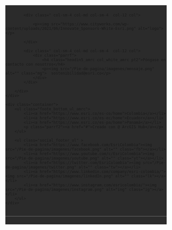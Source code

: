 <style>

.footer{
background-color: #2b2b2b;
}
.col_white_amrc { 
    color:#ffffff;
}

a{
    color: #007bff;
    text-decoration: none;
}

.col-md{
    padding: 0px 15px 0px 38px;
}


img{
    width: 10rem;
    margin: 20px 0px 0px 280px;
}

footer { 
    width:100%; 
    background-color: #2b2b2b; 
    min-height:250px; 
    padding:10px 0px 25px 0px ;
}

.pt2 { 
    padding-top:40px ; 
    margin-bottom:20px ;
}

footer p { 
    font-size:13px; 
    color:#ffffff; 
    padding-bottom:0px; 
    margin-bottom:8px;
}

footer p .mg{ 
    margin: 30px;
    width: 15px;
    padding: auto;
    margin: auto;
    height: auto;
}

.mb10 { 
    padding-bottom:15px ;
}

.footer_ul_amrc { 
    margin:0px ; 
    list-style-type:none ; 
    font-size:14px; 
    padding:0px 0px 10px 0px ; 
}

.footer_ul_amrc li {
    padding:0px 0px 5px 0px;
}

.footer_ul_amrc li a{ 
    color:#ffffff;
}

.footer_ul_amrc li a:hover{ 
    color:#d4d4d4; 
    text-decoration:none;
}

.fleft { 
    float:left;
}

.padding-right { 
    padding-right:10px; 
}

.footer_ul2_amrc {
    margin:0px; 
    list-style-type:none; 
    padding:0px;
}

.footer_ul2_amrc li p { 
    display:table; 
}

.footer_ul2_amrc li a:hover { 
    text-decoration:none;
}

.footer_ul2_amrc li i { 
    margin-top:5px;
}

.bottom_border { 
    border-bottom:1px solid #838282; 
    padding-bottom:20px;
}

.foote_bottom_ul_amrc {
	list-style-type:none;
	padding:0px;
	display:table;
	margin-top: 10px;
	margin-right: auto;
	margin-bottom: 10px;
	margin-left: auto;
}

.foote_bottom_ul_amrc li { 
    display: inline-block;
}

.foote_bottom_ul_amrc li a { 
    color:#a5a5a5; 
    margin:0 12px;
}

.social_footer_ul { 
    display:table; 
    margin: auto; 
    list-style-type:none;
    text-align: center;
    padding: initial;
}

.social_footer_ul li { 
    padding-left:0px; 
    padding-top:0px; 
    float:left; 
}

.social_footer_ul li a { 
    color:#ffffff;
    padding:0px;
}

.social_footer_ul li i {  
    width:20px; 
    height:20px; 
    text-align:center;
}

.parrf{
    margin: 30px;
}

.parrf2{
    list-style-type: none;
    text-align: center;
}

.fb{
    width: 40px;
    padding: 4px;
    margin: 10px;
    height: 40px;
}
.yt{
    width: 40px;
    padding: 0px;
    margin: 10px;
    height: 40px;
}
.tw{
    width: 40px;
    padding: 4px;
    margin: 10px;
    height: 40px;
}

.lk{
    width: 40px;
    padding: 4px;
    margin: 10px;
    height: 40px;
}

.ig{
    width: 40px;
    padding: 4px;
    margin: 10px;
    height: 40px;
}
</style>

<footer class="footer">
    <link href="//maxcdn.bootstrapcdn.com/bootstrap/4.1.1/css/bootstrap.min.css" rel="stylesheet" id="bootstrap-css">
    <div class="container bottom_border">
        <div class="row">
            
            <div class=" col-sm-4 col-md col-sm-4  col-12 col">

                <p><img src="https://www.cityworks.com/wp-content/uploads/2021/06/Innovate_Sponsors-White-Esri.png" alt="logo"></p>
            
            </div>

            <div class=" col-sm-4 col-md col-sm-4  col-12 col">                
                <div class="parrf">
                    <h4 class="headin5_amrc col_white_amrc pt2">Póngase en contacto con nosotros</h4>
                    <p><img src="/Pie-de-pagina/imagenes/mensaje.png" alt="" class="mg">  sostenibilidad@esri.co</p>
                </div>
            </div>

        </div>
    </div>

    <div class="container">
        <ul class="foote_bottom_ul_amrc">
            <li><a href="https://www.esri.co/es-co/home">Colombia</a></li>
            <li><a href="https://www.esri.co/es-ec/home">Ecuador</a></li>
            <li><a href="https://www.esri.co/es-pa/home">Panamá</a></li>
            <p class="parrf2"><a href="#">Creado con @ ArcGIS Hub</a></p>
        </ul>

        <ul class="social_footer_ul" >
            <li><a href="https://www.facebook.com/EsriColombia"><img src="/Pie-de-pagina/imagenes/facebook.png" alt="" class="fb"></a></li>
            <li><a href="https://www.youtube.com/c/EsriColombia"><img src="/Pie-de-pagina/imagenes/youtube.png" alt="" class="yt"></a></li>
            <li><a href="https://twitter.com/EsriColombia"><img src="/Pie-de-pagina/imagenes/twitter.png" alt="" class="tw"></a></li>
            <li><a href="https://www.linkedin.com/company/esri-colombia/"><img src="/Pie-de-pagina/imagenes/linkedIn.png" alt="" class="lk"></a></li>
            <li><a href="https://www.instagram.com/esricolombia/"><img src="/Pie-de-pagina/imagenes/instagram.png" alt="ing" class="ig"></a></li>
        </ul>
    </div>

</footer>
